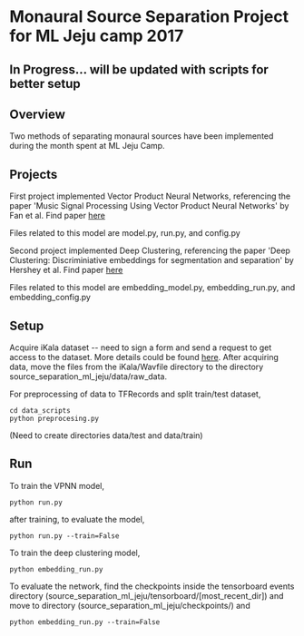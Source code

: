 # Monaural Source Separation Project for ML Jeju camp 2017

## In Progress... will be updated with scripts for better setup

## Overview

Two methods of separating monaural sources have been implemented during the month spent at ML Jeju Camp. 

## Projects

First project implemented Vector Product Neural Networks, referencing the paper 'Music Signal Processing Using Vector Product Neural Networks' by Fan et al. Find paper [here](http://mac.citi.sinica.edu.tw/~yang/pub/fan17dlm.pdf)

Files related to this model are model.py, run.py, and config.py

Second project implemented Deep Clustering, referencing the paper 'Deep Clustering: Discriminiative embeddings for segmentation and separation' by Hershey et al. Find paper [here](https://arxiv.org/abs/1508.04306)

Files related to this model are embedding_model.py, embedding_run.py, and embedding_config.py

## Setup

Acquire iKala dataset -- need to sign a form and send a request to get access to the dataset.
More details could be found [here](http://mac.citi.sinica.edu.tw/ikala/).
After acquiring data, move the files from the iKala/Wavfile directory to the directory source_separation_ml_jeju/data/raw_data.

For preprocessing of data to TFRecords and split train/test dataset,

```
cd data_scripts
python preprocesing.py

```

(Need to create directories data/test and data/train)

## Run
To train the VPNN model,
```
python run.py
```

after training, to evaluate the model, 
```
python run.py --train=False
```

To train the deep clustering model,
```
python embedding_run.py
```

To evaluate the network, find the checkpoints inside the tensorboard events directory (source_separation_ml_jeju/tensorboard/[most_recent_dir]) and move to directory (source_separation_ml_jeju/checkpoints/) and 
```
python embedding_run.py --train=False
```